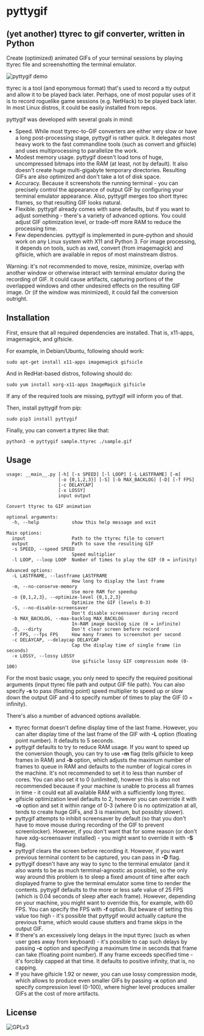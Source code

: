 # pyttygif

## (yet another) ttyrec to gif converter, written in Python

Create (optimized) animated GIFs of your terminal sessions by playing ttyrec file and screenshotting the terminal emulator.

![pyttygif demo](https://github.com/tmp6154/pyttygif/blob/master/img/demo.gif?raw=true "pyttygif demo")

ttyrec is a tool (and eponymous format) that's used to record a tty output and allow it to be played back later. Perhaps, one of most popular uses of it is to record roguelike game sessions (e.g. NetHack) to be played back later. In most Linux distros, it could be easily installed from repos.

pyttygif was developed with several goals in mind:

* Speed. While most ttyrec-to-GIF converters are either very slow or have a long post-processing stage, pyttygif is rather quick. It delegates most heavy work to the fast commandline tools (such as convert and gifsicle) and uses multiprocessing to parallelize the work.
* Modest memory usage. pyttygif doesn't load tons of huge, uncompressed bitmaps into the RAM (at least, not by default). It also doesn't create huge multi-gigabyte temporary directories. Resulting GIFs are also optimized and don't take a lot of disk space.
* Accuracy. Because it screenshots the running terminal - you can precisely control the appearance of output GIF by configuring your terminal emulator appearance. Also, pyttygif merges too short ttyrec frames, so that resulting GIF looks natural.
* Flexible. pyttygif already comes with sane defaults, but if you want to adjust something - there's a variety of advanced options. You could adjust GIF optimization level, or trade-off more RAM to reduce the processing time.
* Few dependencies. pyttygif is implemented in pure-python and should work on any Linux system with X11 and Python 3. For image processing, it depends on tools, such as xwd, convert (from imagemagick) and gifsicle, which are available in repos of most mainstream distros.

Warning: it's not recommended to move, resize, minimize, overlap with another window or otherwise interact with terminal emulator during the recording of GIF. It could cause artifacts, capturing portions of the overlapped windows and other undesired effects on the resulting GIF image. Or (if the window was minimized), it could fail the conversion outright.

## Installation

First, ensure that all required dependencies are installed. That is, x11-apps, imagemagick, and gifsicle.

For example, in Debian/Ubuntu, following should work:

    sudo apt-get install x11-apps imagemagick gifsicle

And in RedHat-based distros, following should do:

    sudo yum install xorg-x11-apps ImageMagick gifsicle

If any of the required tools are missing, pyttygif will inform you of that.

Then, install pyttygif from pip:

    sudo pip3 install pyttygif

Finally, you can convert a ttyrec like that:

    python3 -m pyttygif sample.ttyrec ./sample.gif

## Usage

    usage: __main__.py [-h] [-s SPEED] [-l LOOP] [-L LASTFRAME] [-m]
                       [-o {0,1,2,3}] [-S] [-b MAX_BACKLOG] [-D] [-f FPS]
                       [-c DELAYCAP]
                       [-x LOSSY]
                       input output
    
    Convert ttyrec to GIF animation
    
    optional arguments:
      -h, --help            show this help message and exit
    
    Main options:
      input                 Path to the ttyrec file to convert
      output                Path to save the resulting GIF
      -s SPEED, --speed SPEED
                            Speed multiplier
      -l LOOP, --loop LOOP  Number of times to play the GIF (0 = infinity)
    
    Advanced options:
      -L LASTFRAME, --lastframe LASTFRAME
                            How long to display the last frame
      -m, --no-conserve-memory
                            Use more RAM for speedup
      -o {0,1,2,3}, --optimize-level {0,1,2,3}
                            Optimize the GIF (levels 0-3)
      -S, --no-disable-screensaver
                            Don't disable screensaver during record
      -b MAX_BACKLOG, --max-backlog MAX_BACKLOG
                            In-RAM image backlog size (0 = infinite)
      -D, --dirty           Don't clear screen before record
      -f FPS, --fps FPS     How many frames to screenshot per second
      -c DELAYCAP, --delaycap DELAYCAP
                            Cap the display time of single frame (in seconds)
      -x LOSSY, --lossy LOSSY
                            Use gifsicle lossy GIF compression mode (0-100)

For the most basic usage, you only need to specify the required positional arguments (input ttyrec file path and output GIF file path). You can also specify **-s** to pass (floating point) speed multiplier to speed up or slow down the output GIF and **-l** to specify number of times to play the GIF (0 = infinity).

There's also a number of advanced options available.

* ttyrec format doesn't define display time of the last frame. However, you can alter display time of the last frame of the GIF with **-L** option (floating point number). It defaults to 5 seconds.
* pyttygif defaults to try to reduce RAM usage. If you want to speed up the conversion though, you can try to use **-m** flag (tells gifsicle to keep frames in RAM) and **-b** option, which adjusts the maximum number of frames to queue in RAM and defaults to the number of logical cores in the machine. It's not recommended to set it to less than number of cores. You can also set it to 0 (unlimited), however this is also not recommended because if your machine is unable to process all frames in time - it could eat all available RAM with a sufficiently long ttyrec.
* gifsicle optimization level defaults to 2, however you can override it with **-o** option and set it within range of 0-3 (where 0 is no optimization at all, tends to create huge GIFs, and 3 is maximum, but possibly slower).
* pyttygif attempts to inhibit screensaver by default (so that you don't have to move mouse during recording of the GIF to prevent screenlocker). However, if you don't want that for some reason (or don't have xdg-screensaver installed) - you might want to override it with **-S** flag.
* pyttygif clears the screen before recording it. However, if you want previous terminal content to be captured, you can pass in **-D** flag.
* pyttygif doesn't have any way to sync to the terminal emulator (and it also wants to be as much terminal-agnostic as possible), so the only way around this problem is to sleep a fixed amount of time after each displayed frame to give the terminal emulator some time to render the contents. pyttygif defaults to the more or less safe value of 25 FPS (which is 0.04 seconds of sleep after each frame). However, depending on your machine, you might want to override this, for example, with 60 FPS. You can specify the FPS with **-f** option. But beware of setting this value too high - it's possible that pyttygif would actually capture the previous frame, which would cause stutters and frame skips in the output GIF.
* If there's an excessively long delays in the input ttyrec (such as when user goes away from keyboard) - it's possible to cap such delays by passing **-c** option and specifying a maximum time in seconds that frame can take (floating point number). If any frame exceeds specified time - it's forcibly capped at that time. It defaults to positive infinity, that is, no capping.
* If you have gifsicle 1.92 or newer, you can use lossy compression mode, which allows to produce even smaller GIFs by passing **-x** option and specify compression level (0-100), where higher level produces smaller GIFs at the cost of more artifacts.

## License

![GPLv3](https://github.com/tmp6154/pyttygif/blob/master/img/gplv3.png?raw=true "GPLv3")
